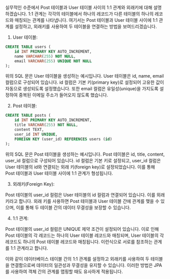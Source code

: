 실무적인 수준에서 Post 테이블과 User 테이블 사이의 1:1 관계와 외래키에 대해 설명하겠습니다. 1:1 관계는 각각의 테이블에서 하나의 레코드가 다른 테이블의 하나의 레코드와 매칭되는 관계를 나타냅니다. 여기서는 Post 테이블과 User 테이블 사이에 1:1 관계를 설정하고, 외래키를 사용하여 두 테이블을 연결하는 방법을 보여드리겠습니다.

1. User 테이블:

```sql
CREATE TABLE users (
    id INT PRIMARY KEY AUTO_INCREMENT,
    name VARCHAR(255) NOT NULL,
    email VARCHAR(255) UNIQUE NOT NULL
);
```

위의 SQL 문은 User 테이블을 생성하는 예시입니다. User 테이블은 id, name, email 컬럼으로 구성되어 있습니다. id 컬럼은 기본 키(primary key)로 설정되어 고유한 값이 자동으로 생성되도록 설정했습니다. 또한 email 컬럼은 유일성(unique)을 가지도록 설정하여 중복된 이메일 주소가 들어오지 않도록 했습니다.

2. Post 테이블:

```sql
CREATE TABLE posts (
    id INT PRIMARY KEY AUTO_INCREMENT,
    title VARCHAR(255) NOT NULL,
    content TEXT,
    user_id INT UNIQUE,
    FOREIGN KEY (user_id) REFERENCES users (id)
);
```

위의 SQL 문은 Post 테이블을 생성하는 예시입니다. Post 테이블은 id, title, content, user_id 컬럼으로 구성되어 있습니다. id 컬럼은 기본 키로 설정되고, user_id 컬럼은 User 테이블의 id와 연결되는 외래 키(foreign key)로 설정되었습니다. 이를 통해 Post 테이블과 User 테이블 사이에 1:1 관계가 형성됩니다.

3. 외래키(Foreign Key):

Post 테이블의 user_id 컬럼은 User 테이블의 id 컬럼과 연결되어 있습니다. 이를 외래 키라고 합니다. 외래 키를 사용하면 Post 테이블과 User 테이블 간에 관계를 맺을 수 있으며, 이를 통해 두 테이블 간의 데이터 무결성을 보장할 수 있습니다.

4. 1:1 관계:

Post 테이블의 user_id 컬럼은 UNIQUE 제약 조건이 설정되어 있습니다. 이로 인해 Post 테이블의 각 레코드는 하나의 User 테이블 레코드와 매칭되며, User 테이블의 각 레코드도 하나의 Post 테이블 레코드와 매칭됩니다. 이런식으로 서로를 참조하는 관계를 1:1 관계라고 합니다.

이와 같이 데이터베이스 테이블 간의 1:1 관계를 설정하고 외래키를 사용하여 두 테이블을 연결함으로써 데이터의 일관성과 무결성을 유지할 수 있습니다. 이러한 방법은 JPA를 사용하여 객체 간의 관계를 맵핑할 때도 유사하게 적용됩니다.
